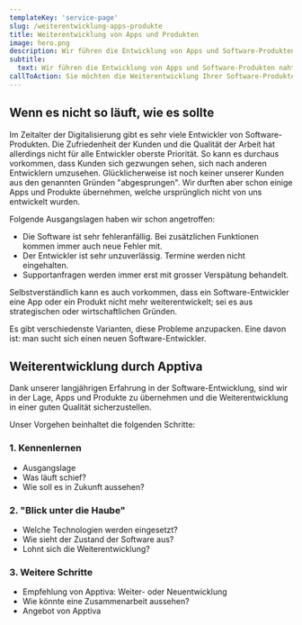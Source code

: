 ```yaml
---
templateKey: 'service-page'
slug: /weiterentwicklung-apps-produkte
title: Weiterentwicklung von Apps und Produkten
image: hero.png
description: Wir führen die Entwicklung von Apps und Software-Produkten nahtlos weiter.
subtitle:
  text: Wir führen die Entwicklung von Apps und Software-Produkten nahtlos weiter.
callToAction: Sie möchten die Weiterentwicklung Ihrer Software-Produkte mit Apptiva besprechen?
---
```


## Wenn es nicht so läuft, wie es sollte

Im Zeitalter der Digitalisierung gibt es sehr viele Entwickler von Software-Produkten. Die Zufriedenheit der Kunden und die Qualität der Arbeit hat allerdings nicht für alle Entwickler oberste Priorität. So kann es durchaus vorkommen, dass Kunden sich gezwungen sehen, sich nach anderen Entwicklern umzusehen. Glücklicherweise ist noch keiner unserer Kunden aus den genannten Gründen "abgesprungen". Wir durften aber schon einige Apps und Produkte übernehmen, welche ursprünglich nicht von uns entwickelt wurden.

Folgende Ausgangslagen haben wir schon angetroffen:

- Die Software ist sehr fehleranfällig. Bei zusätzlichen Funktionen kommen immer auch neue Fehler mit.
- Der Entwickler ist sehr unzuverlässig. Termine werden nicht eingehalten.
- Supportanfragen werden immer erst mit grosser Verspätung behandelt.

Selbstverständlich kann es auch vorkommen, dass ein Software-Entwickler eine App oder ein Produkt nicht mehr weiterentwickelt; sei es aus strategischen oder wirtschaftlichen Gründen.

Es gibt verschiedenste Varianten, diese Probleme anzupacken. Eine davon ist: man sucht sich einen neuen Software-Entwickler.

## Weiterentwicklung durch Apptiva

Dank unserer langjährigen Erfahrung in der Software-Entwicklung, sind wir in der Lage, Apps und Produkte zu übernehmen und die Weiterentwicklung in einer guten Qualität sicherzustellen.

Unser Vorgehen beinhaltet die folgenden Schritte:

### 1. Kennenlernen

- Ausgangslage
- Was läuft schief?
- Wie soll es in Zukunft aussehen?

### 2. "Blick unter die Haube"

- Welche Technologien werden eingesetzt?
- Wie sieht der Zustand der Software aus?
- Lohnt sich die Weiterentwicklung?

### 3. Weitere Schritte

- Empfehlung von Apptiva: Weiter- oder Neuentwicklung
- Wie könnte eine Zusammenarbeit aussehen?
- Angebot von Apptiva
